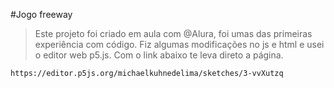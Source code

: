  #Jogo freeway 


>Este projeto foi criado em aula com @Alura, foi umas das primeiras experiência com código.
>Fiz algumas modificações no js e html e usei o editor web p5.js. Com o link abaixo te leva direto a página.

```
https://editor.p5js.org/michaelkuhnedelima/sketches/3-vvXutzq
```
